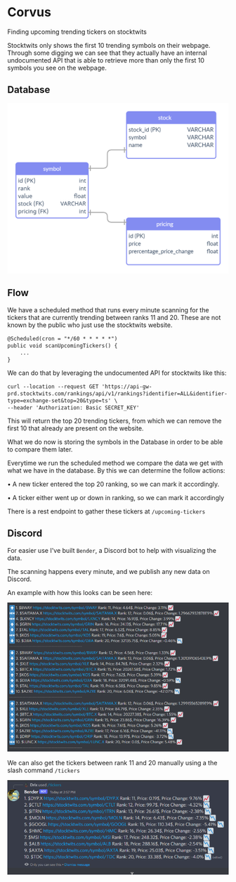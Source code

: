 # Corvus

Finding upcoming trending tickers on stocktwits

Stocktwits only shows the first 10 trending symbols on their webpage.
Through some digging we can see that they actually have an internal undocumented API that is able to retrieve more
than only the first 10 symbols you see on the webpage.

## Database

![](doc/images/database.png)

## Flow

We have a scheduled method that runs every minute scanning for the tickers that are currently trending between
ranks 11 and 20. These are not known by the public who just use the stocktwits website.

```
@Scheduled(cron = "*/60 * * * * *")
public void scanUpcomingTickers() {
    ...
}
```

We can do that by leveraging the undocumented API for stocktwits like this:

```
curl --location --request GET 'https://api-gw-prd.stocktwits.com/rankings/api/v1/rankings?identifier=ALL&identifier-type=exchange-set&top=20&type=ts' \
--header 'Authorization: Basic SECRET_KEY'
```

This will return the top 20 trending tickers, from which we can remove the first 10 that already are present on the website.

What we do now is storing the symbols in the Database in order to be able to compare them later.

Everytime we run the scheduled method we compare the data we get with what we have in the database. By this we can determine the follow actions:

• A new ticker entered the top 20 ranking, so we can mark it accordingly.

• A ticker either went up or down in ranking, so we can mark it accordingly

There is a rest endpoint to gather these tickers at `/upcoming-tickers`

## Discord

For easier use I've built `Bender`, a Discord bot to help with visualizing the data.

The scanning happens every  minute, and we publish any new data on Discord.

An example with how this looks can be seen here:

![](doc/images/discord_tickers_automatic.png)

We can also get the tickers between rank 11 and 20 manually using a the slash command `/tickers`

![](doc/images/ticker_command.png)
